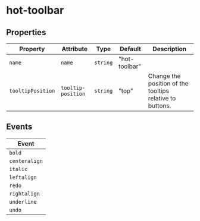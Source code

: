 # hot-toolbar

## Properties

| Property          | Attribute          | Type     | Default       | Description                                      |
|-------------------|--------------------|----------|---------------|--------------------------------------------------|
| `name`            | `name`             | `string` | "hot-toolbar" |                                                  |
| `tooltipPosition` | `tooltip-position` | `string` | "top"         | Change the position of the tooltips relative to buttons. |

## Events

| Event               |
|---------------------|
| `bold`        |
| `centeralign` |
| `italic`      |
| `leftalign`   |
| `redo`        |
| `rightalign`  |
| `underline`   |
| `undo`        |
